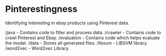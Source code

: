 # Pinterestingness
Identifying interesting in ebay products using Pinterest data.

/java - Contains code to filter and process data.
/crawler - Contains code to crawl Pinterest and Ebay.
/evaluation - Contains code which helps evaluate the model.
/data - Stores all generated files.
/libsvm - LIBSVM library.
/word2vec - Word2vec Library.
